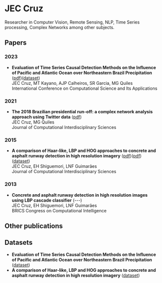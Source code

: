# JEC Cruz
Researcher in Computer Vision, Remote Sensing, NLP, Time Series processing, Complex Networks among other subjects. 

## Papers
<!-- Google Scholar Crawler info https://scholar.google.com/intl/en/scholar/inclusion.html -->

### 2023
- **Evaluation of Time Series Causal Detection Methods on the Influence of Pacific and Atlantic Ocean over Northeastern Brazil Precipitation** ([pdf](https://github.com/jkreuz/publications/blob/main/papers/JCruz2023_ICCSA.pdf?raw=true))([dataset]())  
  JEC Cruz, MT Kayano, AJP Calheiros, SR Garcia, MG Quiles  
  International Conference on Computational Science and Its Applications

### 2021
  - **The 2018 Brazilian presidential run-off: a complex network analysis approach using Twitter data** ([pdf](https://github.com/jkreuz/publications/blob/main/papers/JCruz2021_JCIS.pdf?raw=true))  
  JEC Cruz, MG Quiles  
  Journal of Computational Interdisciplinary Sciences

### 2015 
  - **A comparison of Haar-like, LBP and HOG approaches to concrete and asphalt runway detection in high resolution imagery** ([pdf](https://github.com/jkreuz/publications/blob/main/papers/JCruz2015_JCIS.pdf?raw=true))([pdf](https://epacis.net/jcis/PDF_JCIS/JCIS11-art.0101.pdf))([dataset]())  
  JEC Cruz, EH Shiguemori, LNF Guimarães  
  Journal of Computational Interdisciplinary Sciences

### 2013
  - **Concrete and asphalt runway detection in high resolution images using LBP cascade classifier** (---)  
  JEC Cruz, EH Shiguemori, LNF Guimarães  
  BRICS Congress on Computational Intelligence



## Other publications

## Datasets

- **Evaluation of Time Series Causal Detection Methods on the Influence of Pacific and Atlantic Ocean over Northeastern Brazil Precipitation** ([dataset]())  
- **A comparison of Haar-like, LBP and HOG approaches to concrete and asphalt runway detection in high resolution imagery** ([dataset]())  
